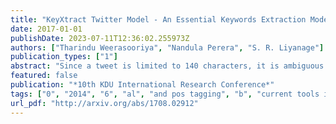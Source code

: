 ```yaml
---
title: "KeyXtract Twitter Model - An Essential Keywords Extraction Model for Twitter Designed using NLP Tools"
date: 2017-01-01
publishDate: 2023-07-11T12:36:02.255973Z
authors: ["Tharindu Weerasooriya", "Nandula Perera", "S. R. Liyanage"]
publication_types: ["1"]
abstract: "Since a tweet is limited to 140 characters, it is ambiguous and difficult for traditional Natural Language Processing (NLP) tools to analyse. This research presents KeyXtract which enhances the machine learning based Stanford CoreNLP Part-of-Speech (POS) tagger with the Twitter model to extract essential keywords from a tweet. The system was developed using rule-based parsers and two corpora. The data for the research was obtained from a Twitter profile of a telecommunication company. The system development consisted of two stages. At the initial stage, a domain specific corpus was compiled after analysing the tweets. The POS tagger extracted the Noun Phrases and Verb Phrases while the parsers removed noise and extracted any other keywords missed by the POS tagger. The system was evaluated using the Turing Test. After it was tested and compared against Stanford CoreNLP, the second stage of the system was developed addressing the shortcomings of the first stage. It was enhanced using Named Entity Recognition and Lemmatization. The second stage was also tested using the Turing test and its pass rate increased from 50.00% to 83.33%. The performance of the final system output was measured using the F1 score. Stanford CoreNLP with the Twitter model had an average F1 of 0.69 while the improved system had a F1 of 0.77. The accuracy of the system could be improved by using a complete domain specific corpus. Since the system used linguistic features of a sentence, it could be applied to other NLP tools."
featured: false
publication: "*10th KDU International Research Conference*"
tags: ["0", "2014", "6", "al", "and pos tagging", "b", "current tools in nlp", "currently", "extraction", "manning et", "open nlp", "stanford corenlp", "version 1", "version 3", "welcome to apache"]
url_pdf: "http://arxiv.org/abs/1708.02912"
---
```


